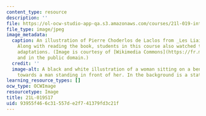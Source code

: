 ```yaml
---
content_type: resource
description: ''
file: https://ol-ocw-studio-app-qa.s3.amazonaws.com/courses/21l-019-introduction-to-european-and-latin-american-fiction-great-books-on-the-page-and-on-the-screen-spring-2017/93955f466c31557de2f741379fd3c21f_21L-019S17.jpg
file_type: image/jpeg
image_metadata:
  caption: An illustration of Pierre Choderlos de Laclos from _Les Liaisons dangereuses_.
    Along with reading the book, students in this course also watched two modern film
    adaptations. (Image is courtesy of [Wikimedia Commons](https://fr.m.wikipedia.org/wiki/Fichier:LiaisonsDangereuses_X.jpg)
    and in the public domain.)
  credit: ''
  image-alt: A black and white illustration of a woman sitting on a bench, reaching
    towards a man standing in front of her. In the background is a statue of a cherub.
learning_resource_types: []
ocw_type: OCWImage
resourcetype: Image
title: 21L-019S17
uid: 93955f46-6c31-557d-e2f7-41379fd3c21f
---
```

